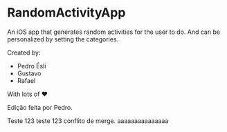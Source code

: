 # RandomActivityApp

An iOS app that generates random activities for the user to do. And can be personalized by setting the categories.

Created by:

- Pedro Ésli
- Gustavo
- Rafael

With lots of ❤️


Edição feita por Pedro.

Teste 123 teste 123 conflito de merge. aaaaaaaaaaaaaaa

